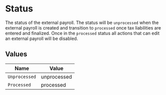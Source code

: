 # Status

The status of the external payroll. The status will be `unprocessed` when the external payroll is created and transition to `processed` once tax liabilities are entered and finalized.  Once in the `processed` status all actions that can edit an external payroll will be disabled.


## Values

| Name          | Value         |
| ------------- | ------------- |
| `Unprocessed` | unprocessed   |
| `Processed`   | processed     |